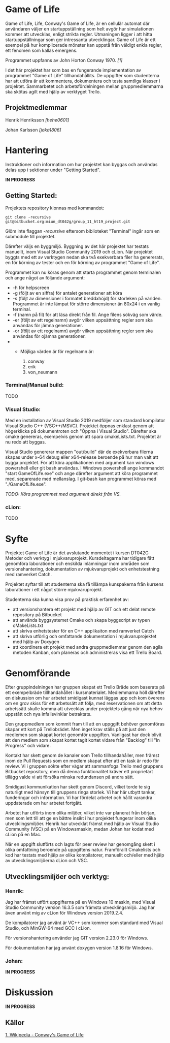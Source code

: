 <!-- Filename: README.md
Authors: Henrik Henriksson [Hehe0601] and Johan Karlsson [Joka1806]
Created: 2019-10-27
Course: DT042G
Description This is the Main readme file that will be used to present the project work on "Game of life" byt group 11.-->

# **Game of Life**

Game of Life, Life, Conway's Game of Life, är en cellulär automat där användaren väljer en startuppställning som helt avgör hur simulationen kommer att utvecklas, enligt strikta regler. Utmaningen ligger i att hitta startuppställningar som ger intressanta utvecklingar. Game of Life är ett exempel på hur komplicerade mönster kan uppstå från väldigt enkla regler, ett fenomen som kallas emergens.

Programmet uppfanns av John Horton Conway 1970. _[1]_

I det här projektet har som bas en fungerande implementation av programmet "Game of Life" tillhandahållits. De uppgifter som studenterna har att utföra är att kommentera, dokumentera och testa samtliga klasser i projektet. Sammarbetet och arbetsfördelningen mellan gruppmedlemmarna ska skötas agilt med hjälp av verktyget Trello.

## Projektmedlemmar

Henrik Henriksson _[hehe0601]_

Johan Karlsson _[joka1806]_

# **Hantering**

Instruktioner och information om hur projektet kan byggas och användas delas upp i sektioner under "Getting Started".

**IN PROGRESS**

## Getting Started:

Projektets repository klonnas med kommandot:

    git clone -recursive git@bitbucket.org:miun_dt042g/group_11_ht19_project.git

Glöm inte flaggan _-recursive_ eftersom biblioteket "Terminal" ingår som en submodule till projektet.

Därefter väljs en byggmiljö. Byggning av det här projektet har testats manuellt, inom Visual Studio Community 2019 och cLion. När projektet byggts med ett av verktygen nedan ska två exekverbara filer ha genererats, en för körning av tester och en för körning av programmet "Game of Life".

Programmet kan nu köras genom att starta programmet genom terminalen och ange något av följande argument:

- -h för helpscreen
- -g (följt av en siffra) för antalet generationer att köra
- -s (följt av dimensioner i formatet breddxhöjd) för storleken på världen. Programmet är inte lämpat för större dimensioner än 80x24 i en vanlig terminal.
- -f (namn på fil) för att läsa direkt från fil. Ange filens sökväg som värde.
- -er (följt av ett regelnamn) avgör vilken uppsättning regler som ska användas för jämna generationer.
- -or (följt av ett regelnamn) avgör vilken uppsättning regler som ska användas för ojämna generationer.
- - Möjliga värden är för regelnamn är:

    1. conway
    2. erik
    3. von_neumann

### **Terminal/Manual build:**

TODO

### **Visual Studio:**

Med en installation av Visual Studio 2019 medföljer som standard kompilator Visual Studio C++ (VSC++/MSVC). Projektet öppnas enklast genom att högerklicka på dokumentroten och "Öppna i Visual Studio". Därefter ska cmake genereras, exempelvis genom att spara cmakeLists.txt. Projektet är nu redo att byggas.

Visual Studio genererar mappen "out/build" där de exekverbara filerna skapas under x-64 debug eller x64-release beroende på hur man valt att bygga projektet. För att köra applikationen med argument kan windows powershell eller git bash användas. I Windows powershell ange kommandot "start GameOfLife.exe" och ange därefter argument att köra programmet med, separerade med mellanslag. I git-bash kan programmet köras med "./GameOfLife.exe".

_TODO: Köra programmet med argument direkt från VS._

### **cLion:**

TODO

# Syfte

Projektet Game of Life är det avslutande momentet i kursen DT042G Metoder och verktyg i mjukvaruprojekt. Kursdeltagarna har tidigare fått genomföra laborationer och enskilda inlämningar inom områden som versionshantering, dokumentation av mjukvaruprojekt och enhetstestning med ramverket Catch.

Projektet syftar till att studenterna ska få tillämpa kunspakerna från kursens laborationer i ett något större mjukvaruprojekt.

Studenterna ska kunna visa prov på praktisk erfarenhet av:

- att versionshantera ett projekt med hjälp av GIT och ett delat remote repository på Bitbucket
- att använda byggsystemet Cmake och skapa byggscript av typen cMakeLists.txt
- att skriva enhetstester för en C++ applikaiton med ramverket Catch
- att skriva utförlig och omfattande dokumentation i mjukvaruprojektet med hjälp av Doxygen
- att koordinera ett projekt med andra gruppmedlemmar genom den agila metoden Kanban, som planeras och administreras visa ett Trello Board.

# Genomförande

Efter gruppindelningen har gruppen skapat ett Trello Bräde som baserats på ett exempelbräde tillhandahållet i kursmaterialet. Medlemmarna höll därefter en diskussion om hur arbetet smidigast kunnat läggas upp och kom överens om en grov skiss för ett arbetssätt att följa, med reservationen om att detta arbetssätt skulle komma att utvecklas under projektets gång när nya behov uppstått och nya infallsvinklar betraktats.

Den gruppmedlem som kommit fram till att en uppggift behöver genomföras skapar ett kort på Trellobrädet. Men inget krav ställs på att just den medlemen som skapat kortet genomför uppgiften. Vanligast har dock blivit att den medlem som skapat kortet tagit kortet vidare från "Backlog" till "In Progress" och vidare.

Kontakt har skett genom de kanaler som Trello tillhandahåller, men främst inom de Pull Requests som en medlem skapat efter att en task är redo för review. Vi i gruppen sökte efter vägar att sammanfoga Trello med gruppens Bitbucket repository, men då denna funktionalitet kräver ett proprietärt tillägg valde vi att försöka minska redundansen på andra sätt.

Smidigast kommunikation har skett genom Discord, vilket torde te sig naturligt med hänsyn till gruppens ringa storlek. Vi har här utbytt tankar, funderingar och information. Vi har fördelat arbetet och hållit varandra uppdaterade om hur arbetet fortgått.

Arbetet har utförts inom olika miljöer, vilket inte var planerat från början, men som lett till att ge en bättre insikt i hur projektet fungerar inom olika utvecklingsmiljöer. Henrik har utvecklat främst med hjälp av Visual Studio Community (VSC) på en Windowsmaskin, medan Johan har kodat med cLion på en Mac.

När en uppgift slutförts och lagts för peer review har genomgång skett i olika omfattning beroende på uppgiftens natur. Framförallt Cmakelists och kod har testats med hjälp av olika kompilatorer, manuellt och/eller med hjälp av utvecklingsmiljöerna cLion och VSC.

## Utvecklingsmiljöer och verktyg:

### Henrik:

Jag har främst utfört uppgifterna på en Windows 10 maskin, med Visual Studio Community version 16.3.5 som främsta utvecklingsmiljö. Jag har även använt mig av cLion för Windows version 2019.2.4.

De kompilatorer jag använt är VC++ som kommer som standard med Visual Studio, och MinGW-64 med GCC i cLion.

För versionshantering använder jag GIT version 2.23.0 för Windows.

För dokumentation har jag använt doxygen version 1.8.16 för Windows.

### Johan:

**IN PROGRESS**

# Diskussion

**IN PROGRESS**

## Källor

[1. Wikipedia - Conway's Game of Life](https://sv.wikipedia.org/wiki/Game_of_Life)
